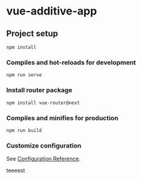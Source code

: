 # vue-additive-app

## Project setup
```
npm install
```

### Compiles and hot-reloads for development
```
npm run serve
```

### Install router package
```
npm install vue-router@next
```

### Compiles and minifies for production
```
npm run build
```

### Customize configuration
See [Configuration Reference](https://cli.vuejs.org/config/).

teeeest
